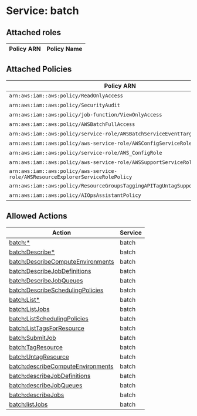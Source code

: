 # Service: batch

## Attached roles

| Policy ARN | Policy Name |
|------------|-------------|
## Attached Policies

| Policy ARN | Policy Name |
|------------|-------------|
| `arn:aws:iam::aws:policy/ReadOnlyAccess` | [ReadOnlyAccess](../policies.md#readonlyaccess) |
| `arn:aws:iam::aws:policy/SecurityAudit` | [SecurityAudit](../policies.md#securityaudit) |
| `arn:aws:iam::aws:policy/job-function/ViewOnlyAccess` | [ViewOnlyAccess](../policies.md#viewonlyaccess) |
| `arn:aws:iam::aws:policy/AWSBatchFullAccess` | [AWSBatchFullAccess](../policies.md#awsbatchfullaccess) |
| `arn:aws:iam::aws:policy/service-role/AWSBatchServiceEventTargetRole` | [AWSBatchServiceEventTargetRole](../policies.md#awsbatchserviceeventtargetrole) |
| `arn:aws:iam::aws:policy/aws-service-role/AWSConfigServiceRolePolicy` | [AWSConfigServiceRolePolicy](../policies.md#awsconfigservicerolepolicy) |
| `arn:aws:iam::aws:policy/service-role/AWS_ConfigRole` | [AWS_ConfigRole](../policies.md#aws_configrole) |
| `arn:aws:iam::aws:policy/aws-service-role/AWSSupportServiceRolePolicy` | [AWSSupportServiceRolePolicy](../policies.md#awssupportservicerolepolicy) |
| `arn:aws:iam::aws:policy/aws-service-role/AWSResourceExplorerServiceRolePolicy` | [AWSResourceExplorerServiceRolePolicy](../policies.md#awsresourceexplorerservicerolepolicy) |
| `arn:aws:iam::aws:policy/ResourceGroupsTaggingAPITagUntagSupportedResources` | [ResourceGroupsTaggingAPITagUntagSupportedResources](../policies.md#resourcegroupstaggingapitaguntagsupportedresources) |
| `arn:aws:iam::aws:policy/AIOpsAssistantPolicy` | [AIOpsAssistantPolicy](../policies.md#aiopsassistantpolicy) |

## Allowed Actions

| Action | Service |
|--------|---------|
| [batch:*](../actions.md#batch:all) | batch |
| [batch:Describe*](../actions.md#batch:describeall) | batch |
| [batch:DescribeComputeEnvironments](../actions.md#batch:describecomputeenvironments) | batch |
| [batch:DescribeJobDefinitions](../actions.md#batch:describejobdefinitions) | batch |
| [batch:DescribeJobQueues](../actions.md#batch:describejobqueues) | batch |
| [batch:DescribeSchedulingPolicies](../actions.md#batch:describeschedulingpolicies) | batch |
| [batch:List*](../actions.md#batch:listall) | batch |
| [batch:ListJobs](../actions.md#batch:listjobs) | batch |
| [batch:ListSchedulingPolicies](../actions.md#batch:listschedulingpolicies) | batch |
| [batch:ListTagsForResource](../actions.md#batch:listtagsforresource) | batch |
| [batch:SubmitJob](../actions.md#batch:submitjob) | batch |
| [batch:TagResource](../actions.md#batch:tagresource) | batch |
| [batch:UntagResource](../actions.md#batch:untagresource) | batch |
| [batch:describeComputeEnvironments](../actions.md#batch:describecomputeenvironments) | batch |
| [batch:describeJobDefinitions](../actions.md#batch:describejobdefinitions) | batch |
| [batch:describeJobQueues](../actions.md#batch:describejobqueues) | batch |
| [batch:describeJobs](../actions.md#batch:describejobs) | batch |
| [batch:listJobs](../actions.md#batch:listjobs) | batch |